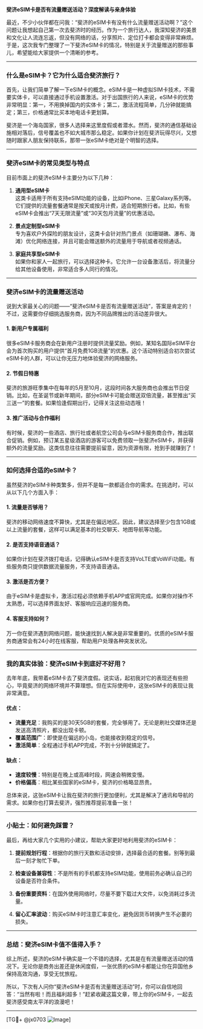 **斐济eSIM卡是否有流量赠送活动？深度解读与亲身体验**

最近，不少小伙伴都在问我：“斐济的eSIM卡有没有什么流量赠送活动啊？”这个问题让我想起自己第一次去斐济时的经历。作为一个旅行达人，我深知斐济的美景和文化让人流连忘返，但没有网络的话，分享照片、定位打卡都会变得非常麻烦。于是，这次我专门整理了一下斐济eSIM卡的情况，特别是关于流量赠送的那些事儿，希望能给大家提供一个清晰的参考。

---

### **什么是eSIM卡？它为什么适合斐济旅行？**

首先，让我们简单了解一下eSIM卡的概念。eSIM卡是一种虚拟SIM卡技术，不需要实体卡，可以直接通过手机设置激活。对于出国旅行的人来说，eSIM卡的优势非常明显：第一，不用换掉国内的实体卡；第二，激活流程简单，几分钟就能搞定；第三，价格通常比买本地电话卡更划算。

斐济是一个海岛国家，很多人选择来这里度假或者潜水。然而，斐济的通信基础设施相对落后，信号覆盖也不如大城市那么稳定。如果你计划在斐济玩得尽兴，又想随时跟家人朋友保持联系，那带一张eSIM卡绝对是个明智的选择。

---

### **斐济eSIM卡的常见类型与特点**

目前市面上的斐济eSIM卡主要分为以下几种：

1. **通用型eSIM卡**  
   这类卡适用于所有支持eSIM功能的设备，比如iPhone、三星Galaxy系列等。它们提供的流量套餐通常是按天或按月计费，适合短期旅行者。比如，有些eSIM卡会推出“7天无限流量”或“30天包月流量”的优惠活动。

2. **景点定制型eSIM卡**  
   专为喜欢户外探险的朋友设计，这类卡会针对热门景点（如珊瑚礁、瀑布、海滩）优化网络连接，并且可能会赠送额外的流量用于导航或者视频通话。

3. **家庭共享型eSIM卡**  
   如果你和家人一起旅行，可以选择这种卡。它允许一台设备激活后，将流量分给其他设备使用，非常适合多人同行的情况。

---

### **斐济eSIM卡的流量赠送活动**

说到大家最关心的问题——“斐济eSIM卡是否有流量赠送活动”，答案是肯定的！不过，这需要你仔细挑选服务商，因为不同品牌推出的活动差异很大。

#### **1. 新用户专属福利**
很多eSIM卡服务商会在新用户注册时提供流量奖励。例如，某知名国际eSIM平台会为首次购买的用户提供“首月免费1GB流量”的优惠。这个活动特别适合初次尝试eSIM卡的人群，可以让你无压力地体验斐济的网络服务。

#### **2. 节假日特惠**
斐济的旅游旺季集中在每年的5月至10月，这段时间各大服务商也会推出节日促销。比如，在圣诞节或新年期间，部分eSIM卡可能会赠送双倍流量，甚至推出“买三送一”的套餐。如果恰逢假期出行，记得关注这些动态哦！

#### **3. 推广活动与合作福利**
有时候，斐济的一些酒店、旅行社或者航空公司会与eSIM卡服务商合作，推出联合促销。例如，预订某五星级酒店的游客可以免费领取一张斐济eSIM卡，并获得额外的流量奖励。这类信息往往需要提前留意，因为资源有限，抢到手就赚到了！

---

### **如何选择合适的eSIM卡？**

虽然斐济的eSIM卡种类繁多，但并不是每一款都适合你的需求。在挑选时，可以从以下几个方面入手：

#### **1. 流量是否够用？**
斐济的移动网络速度不算快，尤其是在偏远地区。因此，建议选择至少包含1GB或以上流量的套餐，这样可以满足基本的社交聊天、地图导航等功能。

#### **2. 是否支持语音通话？**
如果你计划在斐济拨打电话，记得确认eSIM卡是否支持VoLTE或VoWiFi功能。有些服务商只提供数据流量服务，不支持语音通话。

#### **3. 激活是否方便？**
由于eSIM卡是虚拟卡，激活过程必须依赖手机APP或官网完成。如果你对操作不太熟悉，可以选择界面友好、客服响应迅速的服务商。

#### **4. 客服支持如何？**
万一你在斐济遇到网络问题，能快速找到人解决是非常重要的。优质的eSIM卡服务商通常会有24小时在线客服，帮助用户处理各种突发状况。

---

### **我的真实体验：斐济eSIM卡到底好不好用？**

去年年底，我带着eSIM卡去了斐济度假。说实话，起初我对它的表现还有些担心，毕竟斐济的网络环境并不算理想。但在实际使用中，这张eSIM卡的表现让我非常满意。

#### **优点：**
- **流量充足**：我购买的是30天5GB的套餐，完全够用了。无论是刷社交媒体还是发送高清照片，都没出现卡顿。
- **覆盖范围广**：即使是在偏远的小岛，也能接收到稳定的信号。
- **激活简单**：全程通过手机APP完成，不到十分钟就搞定了。

#### **缺点：**
- **速度较慢**：特别是在晚上或高峰时段，网速会稍微变慢。
- **价格偏高**：相比某些国家的eSIM卡，斐济的价格略显昂贵。

总体来说，这张eSIM卡让我在斐济的旅行更加便利，尤其是解决了通讯和导航的需求。如果你也打算去斐济，强烈推荐提前准备一张！

---

### **小贴士：如何避免踩雷？**

最后，再给大家几个实用的小建议，帮助大家更好地利用斐济的eSIM卡：

1. **提前规划行程**：根据你的旅行天数和活动安排，选择最合适的套餐。别等到最后一刻才匆忙下单。
   
2. **检查设备兼容性**：不是所有的手机都支持eSIM功能，使用前务必确认自己的设备是否符合条件。

3. **备份重要资料**：在国外使用网络时，尽量不要下载过大文件，以免消耗过多流量。

4. **留心汇率波动**：购买eSIM卡时注意汇率变化，避免因货币转换产生不必要的损失。

---

### **总结：斐济eSIM卡值不值得入手？**

综上所述，斐济的eSIM卡确实是一个不错的选择，尤其是在有流量赠送活动的情况下。无论你是商务出差还是休闲度假，一张优质的eSIM卡都能让你在异国他乡保持高效沟通，享受无忧旅程。

所以，下次有人问你“斐济eSIM卡是否有流量赠送活动”时，你可以自信地回答：“当然有啦！而且福利超多！”赶紧收藏这篇文章，带上你的eSIM卡，一起去斐济感受南太平洋的浪漫吧！

---

[TG💪+ @jx0703 ![Image](https://github.com/user-attachments/assets/dbca1d08-cadb-493c-b0ec-ad6f7a83f270)]
